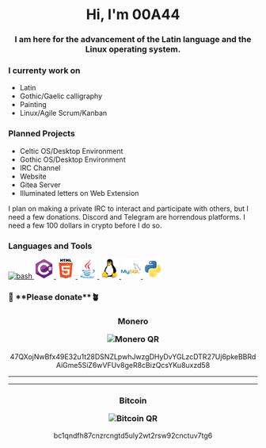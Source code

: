 <h1 align="center">Hi, I'm 00A44</h1>
<h3 align="center">I am here for the advancement of the Latin language and the Linux operating system.  </h3>
<h3>I currenty work on</h3>
<p align="left">
<ul>
  <li>Latin
  <li>Gothic/Gaelic calligraphy
  <li>Painting
  <li>Linux/Agile Scrum/Kanban
</ul>


<h3 align="left">Planned Projects</h3>
<ul>
  <li>Celtic OS/Desktop Environment
  <li>Gothic OS/Desktop Environment
  <li>IRC Channel
  <li>Website
  <li>Gitea Server
  <li>Illuminated letters on Web Extension
</ul> 

I plan on making a private IRC to interact and participate with others, but I need a few donations. Discord and Telegram are horrendous platforms. I need a few 100 dollars in crypto before I do so.

</p>

<h3 align="left">Languages and Tools</h3>
<p align="left"> <a href="https://www.gnu.org/software/bash/" target="_blank" rel="noreferrer"> <img src="https://www.vectorlogo.zone/logos/gnu_bash/gnu_bash-icon.svg" alt="bash" width="40" height="40"/> </a> <a href="https://www.w3schools.com/cs/" target="_blank" rel="noreferrer"> <img src="https://raw.githubusercontent.com/devicons/devicon/master/icons/csharp/csharp-original.svg" alt="csharp" width="40" height="40"/> </a> <a href="https://www.w3.org/html/" target="_blank" rel="noreferrer"> <img src="https://raw.githubusercontent.com/devicons/devicon/master/icons/html5/html5-original-wordmark.svg" alt="html5" width="40" height="40"/> </a> <a href="https://www.java.com" target="_blank" rel="noreferrer"> <img src="https://raw.githubusercontent.com/devicons/devicon/master/icons/java/java-original.svg" alt="java" width="40" height="40"/> </a> <a href="https://www.linux.org/" target="_blank" rel="noreferrer"> <img src="https://raw.githubusercontent.com/devicons/devicon/master/icons/linux/linux-original.svg" alt="linux" width="40" height="40"/> </a> <a href="https://www.mysql.com/" target="_blank" rel="noreferrer"> <img src="https://raw.githubusercontent.com/devicons/devicon/master/icons/mysql/mysql-original-wordmark.svg" alt="mysql" width="40" height="40"/> </a> <a href="https://www.python.org" target="_blank" rel="noreferrer"> <img src="https://raw.githubusercontent.com/devicons/devicon/master/icons/python/python-original.svg" alt="python" width="40" height="40"/> </a> </p>

<h3>
🌱 **Please donate**🪴
</h3>

<h3 align="center">
Monero

![Monero QR](https://github.com/00A22/00A22/assets/167036085/7a2cf1c2-cd19-4295-9878-53c143c1bd2a)


</h3>
<p align="center">
47QXojNwBfx49E32u1t28DSNZLpwhJwzgDHyDvYGLzcDTR27Uj6pkeBBRdAiGme5SiZ6wVFUv8geR8cBizQcsYKu8uxzd58
</p>

<hr>
<hr>

<h3 align="center">
Bitcoin


![Bitcoin QR](https://github.com/00A22/00A22/assets/167036085/c2a1057e-5178-4016-a809-b44596a36216)
</h3>
<p align="center">
bc1qndfh87cnzrcngtd5uly2wt2rsw92cnctuv7tg6
</p>
